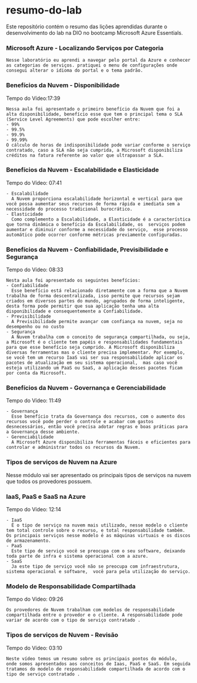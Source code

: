 # resumo-do-lab
Este repositório contém o resumo das lições aprendidas durante o desenvolvimento do lab na DIO no bootcamp Microsoft Azure Essentials.

### Microsoft Azure - Localizando Serviços por Categoria 
```
Nesse laboratório eu aprendi a navegar pelo portal da Azure e conhecer as categorias de serviços. pratiquei o menu de configurações onde consegui alterar o idioma do portal e o tema padrão.
```

### Benefícios da Nuvem - Disponibilidade 
Tempo do Vídeo:17:39
```
Nessa aula foi apresentado o primeiro benefício da Nuvem que foi a alta disponibilidade, benefício esse que tem o principal tema o SLA (Service Level Agreements) que pode escolher entre:
- 99%
- 99.5%
- 99.9%
- 99.99%
O cálculo de horas de indisponibilidade pode variar conforme o serviço contratado, caso a SLA não seja cumprida, a Microsoft disponibiliza créditos na fatura referente ao valor que ultrapassar a SLA.
```
### Benefícios da Nuvem - Escalabilidade e Elasticidade 
Tempo do Vídeo: 07:41
```
- Escalabilidade
  A Nuvem proporciona escalabilidade horizontal e vertical para que você possa aumentar seus recursos de forma rápida e imediata sem a necessidade do processo tradicional burocrático.
- Elasticidade
  Como complemento a Escalabilidade, a Elasticidade é a característica que torna dinâmica o benefício da Escalabilidade, os  serviços podem aumentar e diminuir conforme a necessidade do serviço,  esse processo automático pode ocorrer conforme métricas previamente configuradas.
```
### Benefícios da Nuvem - Confiabilidade, Previsibilidade e Segurança 
Tempo do Vídeo: 08:33
```
Nesta aula foi apresentado os seguintes benefícios:
- Confiabilidade
  Esse benefício está relacionado diretamente com a forma que a Nuvem trabalha de forma descentralizada, isso permite que recursos sejam criados em diversos partes do mundo, agrupados de forma inteligente, desta forma pode permitir que sua aplicação tenha uma alta disponibilidade e consequentemente a Confiabilidade.
- Previsibilidade
  A Previsibilidade permite avançar com confiança na nuvem, seja no desempenho ou no custo
- Segurança
  A Nuvem trabalha com o conceito de segurança compartilhada, ou seja, a Microsoft é o cliente tem papéis e responsabilidades fundamentais para que esse benefício seja cumprido. A Microsoft disponibiliza diversas ferramentas mas o cliente precisa implementar. Por exemplo,  se você tem um recurso IaaS vai ser sua responsabilidade aplicar os pacotes de atualização em seu sistema operacional,  mas caso você esteja utilizando um PaaS ou SaaS, a aplicação desses pacotes ficam por conta da Microsoft.
```
### Benefícios da Nuvem - Governança e Gerenciabilidade 
Tempo do Vídeo: 11:49
```
- Governança
  Esse benefício trata da Governança dos recursos, com o aumento dos recursos você pode perder o controle e acabar com gastos desnecessários, então você precisa adotar regras e boas práticas para a Governança desse ambiente.
- Gerenciabilidade
  A Microsoft Azure disponibiliza ferramentas fáceis e eficientes para controlar e administrar todos os recursos da Nuvem.
```
### Tipos de serviços de Nuvem na Azure 
Nesse módulo vai ser apresentado os principais tipos de serviços na nuvem que todos os provedores possuem. 

### IaaS, PaaS e SaaS na Azure
Tempo do Vídeo: 12:14
```
- IaaS
  É o tipo de serviço na nuvem mais utilizado, nesse modelo o cliente tem total controle sobre o recurso, e total responsabilidade também. Os principais serviços nesse modelo é as máquinas virtuais e os discos de armazenamento.
- PaaS
  Este tipo de serviço você se preocupa com o seu software, deixando toda parte de infra e sistema operacional com a azure.
- SaaS
  Ja este tipo de serviço você não se preocupa com infraestrutura, sistema operacional e software,  você para pela utilização do serviço. 
```
### Modelo de Responsabilidade Compartilhada
Tempo do Vídeo: 09:26
```
Os provedores de Nuvem trabalham com modelos de responsabilidade compartilhada entre o provedor e o cliente. A responsabilidade pode variar de acordo com o tipo de serviço contratado .
```
### Tipos de serviços de Nuvem - Revisão 
Tempo do Vídeo: 03:10 
```
Neste vídeo temos um resumo sobre os principais pontos do módulo,  onde somos apresentados aos conceitos de Iaas, PaaS e SaaS. Em seguida tratamos do modelo de responsabilidade compartilhada de acordo com o tipo de serviço contratado .
```
